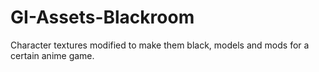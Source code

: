 # GI-Assets-Blackroom
Character textures modified to make them black, models and mods for a certain anime game.

